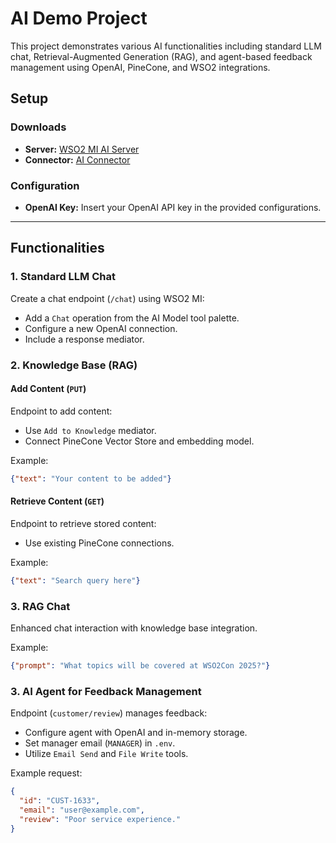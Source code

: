 
# AI Demo Project

This project demonstrates various AI functionalities including standard LLM chat, Retrieval-Augmented Generation (RAG), and agent-based feedback management using OpenAI, PineCone, and WSO2 integrations.

## Setup

### Downloads

- **Server:** [WSO2 MI AI Server](https://mi-distribution.wso2.com/ai/wso2mi-4.4.0-AI.zip)
- **Connector:** [AI Connector](https://mi-distribution.wso2.com/ai/ai-connector-0.1.0-SNAPSHOT.zip)

### Configuration

- **OpenAI Key:** Insert your OpenAI API key in the provided configurations.

---

## Functionalities

### 1. Standard LLM Chat

Create a chat endpoint (`/chat`) using WSO2 MI:

- Add a `Chat` operation from the AI Model tool palette.
- Configure a new OpenAI connection.
- Include a response mediator.

### 2. Knowledge Base (RAG)

#### Add Content (`PUT`)

Endpoint to add content:

- Use `Add to Knowledge` mediator.
- Connect PineCone Vector Store and embedding model.

Example:
```json
{"text": "Your content to be added"}
```

#### Retrieve Content (`GET`)

Endpoint to retrieve stored content:

- Use existing PineCone connections.

Example:
```json
{"text": "Search query here"}
```

### 3. RAG Chat

Enhanced chat interaction with knowledge base integration.

Example:
```json
{"prompt": "What topics will be covered at WSO2Con 2025?"}
```

### 3. AI Agent for Feedback Management

Endpoint (`customer/review`) manages feedback:

- Configure agent with OpenAI and in-memory storage.
- Set manager email (`MANAGER`) in `.env`.
- Utilize `Email Send` and `File Write` tools.

Example request:
```json
{
  "id": "CUST-1633",
  "email": "user@example.com",
  "review": "Poor service experience."
}
```
